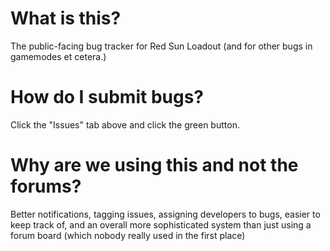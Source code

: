 # What is this?
The public-facing bug tracker for Red Sun Loadout (and for other bugs in gamemodes et cetera.)

# How do I submit bugs?
Click the "Issues" tab above and click the green button.

# Why are we using this and not the forums?
Better notifications, tagging issues, assigning developers to bugs, easier to keep track of, and an overall more sophisticated system than just using a forum board (which nobody really used in the first place)
